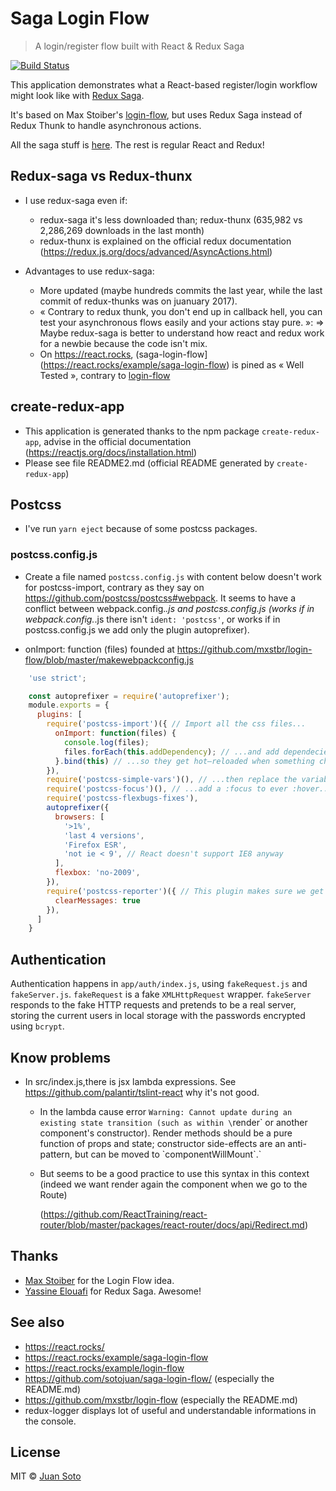 # Saga Login Flow

> A login/register flow built with React & Redux Saga

[![Build Status](https://travis-ci.org/sotojuan/saga-login-flow.svg?branch=master)](https://travis-ci.org/sotojuan/saga-login-flow)

This application demonstrates what a React-based register/login workflow might look like with [Redux Saga](https://github.com/yelouafi/redux-saga).

It's based on Max Stoiber's [login-flow](https://github.com/mxstbr/login-flow), but uses Redux Saga instead of Redux Thunk to handle asynchronous actions.

All the saga stuff is [here](https://github.com/sotojuan/saga-login-flow/blob/master/app/sagas/index.js). The rest is regular React and Redux!

## Redux-saga vs Redux-thunx
* I use redux-saga even if:
    * redux-saga it's less downloaded than;
        redux-thunx (635,982 vs 2,286,269 downloads in the last month)
    * redux-thunx is explained on the official redux documentation
        (https://redux.js.org/docs/advanced/AsyncActions.html)

* Advantages to use redux-saga:
    * More updated (maybe hundreds commits the last year, while the last commit
        of redux-thunks was on juanuary 2017).
    * « Contrary to redux thunk, you don't end up in callback hell, you can test
        your asynchronous flows easily and your actions stay pure. »: =>
        Maybe redux-saga is better to understand how react and redux work for a
        newbie because the code isn't mix.
    * On https://react.rocks,
        (saga-login-flow](https://react.rocks/example/saga-login-flow)
        is pined as « Well Tested », contrary to
        [login-flow](https://react.rocks/example/login-flow)

## create-redux-app
* This application is generated thanks to the npm package `create-redux-app`,
    advise in the official documentation
    (https://reactjs.org/docs/installation.html)
* Please see file README2.md (official README generated by `create-redux-app`)

## Postcss
* I've run `yarn eject` because of some postcss packages.

### postcss.config.js
*   Create a file named `postcss.config.js` with content below doesn't work for
    postcss-import, contrary as they say on
    https://github.com/postcss/postcss#webpack. It seems to have a conflict
    between webpack.config.*.js and postcss.config.js (works if in
    webpack.config.*.js there isn't `ident: 'postcss'`, or works if in
    postcss.config.js we add only the plugin autoprefixer).

* onImport: function (files) founded at
    https://github.com/mxstbr/login-flow/blob/master/makewebpackconfig.js
```javascript
    'use strict';

    const autoprefixer = require('autoprefixer');
    module.exports = {
      plugins: [
        require('postcss-import')({ // Import all the css files...
          onImport: function(files) {
            console.log(files);
            files.forEach(this.addDependency); // ...and add dependecies from the main.css files to the other css files...
          }.bind(this) // ...so they get hot–reloaded when something changes...
        }),
        require('postcss-simple-vars')(), // ...then replace the variables...
        require('postcss-focus')(), // ...add a :focus to ever :hover...
        require('postcss-flexbugs-fixes'),
        autoprefixer({
          browsers: [
            '>1%',
            'last 4 versions',
            'Firefox ESR',
            'not ie < 9', // React doesn't support IE8 anyway
          ],
          flexbox: 'no-2009',
        }),
        require('postcss-reporter')({ // This plugin makes sure we get warnings in the console
          clearMessages: true
        }),
      ]
    }
```

## Authentication

Authentication happens in `app/auth/index.js`, using `fakeRequest.js` and `fakeServer.js`. `fakeRequest` is a fake `XMLHttpRequest` wrapper. `fakeServer` responds to the fake HTTP requests and pretends to be a real server, storing the current users in local storage with the passwords encrypted using `bcrypt`.

## Know problems
* In src/index.js,there is jsx lambda expressions. See
    https://github.com/palantir/tslint-react why it's not good.
    * In the lambda cause error
        `Warning: Cannot update during an existing state transition
        (such as within \`render\` or another component's constructor).
        Render methods should be a pure function of props and state;
        constructor side-effects are an anti-pattern, but can be moved to
        \`componentWillMount\`.`
    * But seems to be a good practice to use this syntax in this context (indeed
        we want render again the component when we go to the Route)

        (https://github.com/ReactTraining/react-router/blob/master/packages/react-router/docs/api/Redirect.md)
## Thanks

* [Max Stoiber](https://twitter.com/mxstbr) for the Login Flow idea.
* [Yassine Elouafi](https://github.com/yelouafi) for Redux Saga. Awesome!

## See also
* https://react.rocks/
* https://react.rocks/example/saga-login-flow
* https://react.rocks/example/login-flow
* https://github.com/sotojuan/saga-login-flow/ (especially the README.md)
* https://github.com/mxstbr/login-flow (especially the README.md)
* redux-logger displays lot of useful and understandable informations in the
    console.

<!-- vim: sw=2 ts=2 et:
-->

## License

MIT © [Juan Soto](https://juansoto.me)
